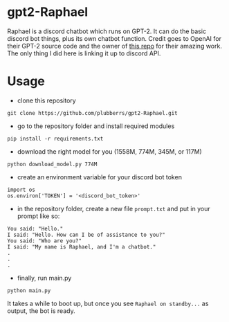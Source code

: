 # gpt2-Raphael

Raphael is a discord chatbot which runs on GPT-2. It can do the basic discord bot things, plus its own chatbot function. Credit goes to OpenAI for their GPT-2 source code and the owner of [this repo](https://github.com/nshepperd/gpt-2) for their amazing work. The only thing I did here is linking it up to discord API.

# Usage

- clone this repository

`git clone https://github.com/plubberrs/gpt2-Raphael.git`

- go to the repository folder and install required modules

`pip install -r requirements.txt`

- download the right model for you (1558M, 774M, 345M, or 117M)

`python download_model.py 774M`

- create an environment variable for your discord bot token

```
import os
os.environ['TOKEN'] = '<discord_bot_token>'
```

- in the repository folder, create a new file `prompt.txt` and put in your prompt like so:

```
You said: "Hello."
I said: "Hello. How can I be of assistance to you?"
You said: "Who are you?"
I said: "My name is Raphael, and I'm a chatbot."
.
.
.
```

- finally, run main.py

`python main.py`

It takes a while to boot up, but once you see `Raphael on standby...` as output, the bot is ready.
